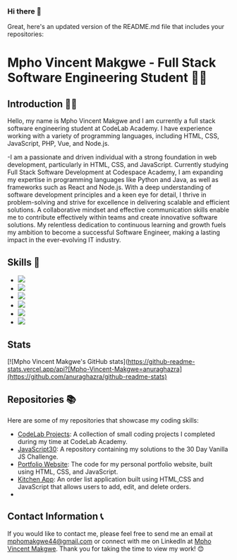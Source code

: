 ### Hi there 👋

Great, here's an updated version of the README.md file that includes your repositories:

# Mpho Vincent Makgwe - Full Stack Software Engineering Student 👨‍💻

## Introduction 🙋‍♂️
Hello, my name is Mpho Vincent Makgwe and I am currently a full stack software engineering student at CodeLab Academy. I have experience working with a variety of programming languages, including HTML, CSS, JavaScript, PHP, Vue, and Node.js.

-I am a passionate and driven individual with a strong foundation in web development, particularly in HTML, CSS, and JavaScript. Currently studying Full Stack Software Development at Codespace Academy, I am expanding my expertise in programming languages like Python and Java, as well as frameworks such as React and Node.js. With a deep understanding of software development principles and a keen eye for detail, I thrive in problem-solving and strive for excellence in delivering scalable and efficient solutions. A collaborative mindset and effective communication skills enable me to contribute effectively within teams and create innovative software solutions. My relentless dedication to continuous learning and growth fuels my ambition to become a successful Software Engineer, making a lasting impact in the ever-evolving IT industry.

## Skills 🚀
-  <img src="https://img.icons8.com/color/48/000000/html-5--v1.png"/>
-   <img src="https://img.icons8.com/color/48/000000/css3.png"/>
-  <img src="https://img.icons8.com/color/48/000000/javascript--v1.png"/>
-  <img src="https://img.icons8.com/officel/48/000000/php-logo.png"/>
-  <img src="https://img.icons8.com/color/48/000000/vue-js.png"/>
-  <img src="https://img.icons8.com/color/48/000000/nodejs.png"/>

## Stats
[![Mpho Vincent Makgwe's GitHub stats](https://github-readme-stats.vercel.app/api?[Mpho-Vincent-Makgwe=anuraghazra](https://github.com/anuraghazra/github-readme-stats)

## Repositories 📚
Here are some of my repositories that showcase my coding skills:
- [CodeLab Projects](https://github.com/Mpho-vincent-makgwe?tab=repositories): A collection of small coding projects I completed during my time at CodeLab Academy.
- [JavaScript30](https://github.com/Mpho-vincent-makgwe/JavaScript30-master.git): A repository containing my solutions to the 30 Day Vanilla JS Challenge.
- [Portfolio Website](): The code for my personal portfolio website, built using HTML, CSS, and JavaScript.
- [Kitchen App](https://github.com/Mpho-vincent-makgwe/todo-app): An order list application built using HTML,CSS and JavaScript that allows users to add, edit, and delete orders.
- 
## Contact Information 📞
If you would like to contact me, please feel free to send me an email at mphomakgwe44@gmail.com or connect with me on LinkedIn at [Mpho Vincent Makgwe](https://www.linkedin.com/in/mpho-vincent-makgwe-1ab386199/). Thank you for taking the time to view my work! 😊
